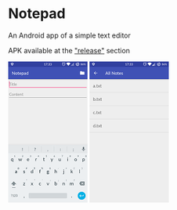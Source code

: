 # Notepad

An Android app of a simple text editor

APK available at the ["release"](https://github.com/alan-lam/Notepad/releases) section

![Alt text](/pictures/main.png?raw=true)
![Alt text](/pictures/all_list.png?raw=true)
